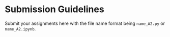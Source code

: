 # Submission Guidelines

Submit your assignments here with the file name format being ```name_A2.py``` or ```name_A2.ipynb```.
